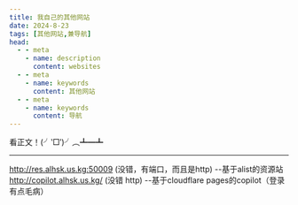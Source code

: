 ```yaml
---
title: 我自己的其他网站
date: 2024-8-23
tags: [其他网站,兼导航]
head:
  - - meta
    - name: description
      content: websites
  - - meta
    - name: keywords
      content: 其他网站
  - - meta
    - name: keywords
      content: 导航
---
```


看正文！(╯‵□′)╯︵┻━┻

---

http://res.alhsk.us.kg:50009 (没错，有端口，而且是http) --基于alist的资源站  
http://copilot.alhsk.us.kg/ (没错 http) --基于cloudflare pages的copilot（登录有点毛病）
